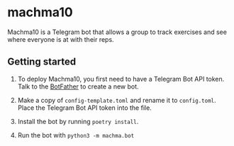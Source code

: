 # machma10

Machma10 is a Telegram bot that allows a group to track exercises and see where everyone is at
with their reps.

## Getting started

1. To deploy Machma10, you first need to have a Telegram Bot API token. Talk to the
   [BotFather](https://t.me/BotFather) to create a new bot.

2. Make a copy of `config-template.toml` and rename it to `config.toml`. Place the Telegram
   Bot API token into the file.

2. Install the bot by running `poetry install`.

3. Run the bot with `python3 -m machma.bot`
